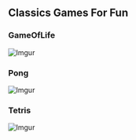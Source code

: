 ## Classics Games For Fun

### GameOfLife

![Imgur](https://i.imgur.com/PpJRWar.png)

### Pong

![Imgur](https://i.imgur.com/STwA1pX.png)

### Tetris

![Imgur](https://i.imgur.com/I0yDCrM.png)
